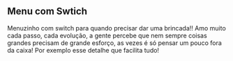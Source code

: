 ## Menu com Swtich
<p>Menuzinho com switch para quando precisar dar uma brincada!! Amo muito cada passo, cada evolução, a gente percebe que nem sempre coisas grandes precisam de grande esforço, as vezes é só pensar um pouco fora da caixa! Por exemplo esse detalhe que facilita tudo!</p>
